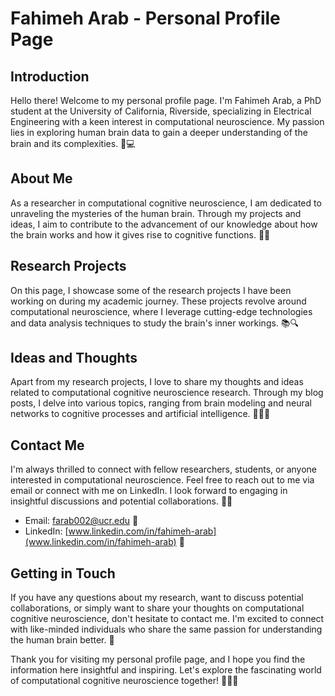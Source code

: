 # Fahimeh Arab - Personal Profile Page

## Introduction

Hello there! Welcome to my personal profile page. I'm Fahimeh Arab, a PhD student at the University of California, Riverside, specializing in Electrical Engineering with a keen interest in computational neuroscience. My passion lies in exploring human brain data to gain a deeper understanding of the brain and its complexities. 🧠💻

## About Me

As a researcher in computational cognitive neuroscience, I am dedicated to unraveling the mysteries of the human brain. Through my projects and ideas, I aim to contribute to the advancement of our knowledge about how the brain works and how it gives rise to cognitive functions. 🧠🔬

## Research Projects

On this page, I showcase some of the research projects I have been working on during my academic journey. These projects revolve around computational neuroscience, where I leverage cutting-edge technologies and data analysis techniques to study the brain's inner workings. 📚🔍

## Ideas and Thoughts

Apart from my research projects, I love to share my thoughts and ideas related to computational cognitive neuroscience research. Through my blog posts, I delve into various topics, ranging from brain modeling and neural networks to cognitive processes and artificial intelligence. 📝🧠🌐

## Contact Me

I'm always thrilled to connect with fellow researchers, students, or anyone interested in computational neuroscience. Feel free to reach out to me via email or connect with me on LinkedIn. I look forward to engaging in insightful discussions and potential collaborations. 📧🤝

- Email: farab002@ucr.edu 📧
- LinkedIn: [www.linkedin.com/in/fahimeh-arab](www.linkedin.com/in/fahimeh-arab) 🔗

## Getting in Touch

If you have any questions about my research, want to discuss potential collaborations, or simply want to share your thoughts on computational cognitive neuroscience, don't hesitate to contact me. I'm excited to connect with like-minded individuals who share the same passion for understanding the human brain better. 🧠

Thank you for visiting my personal profile page, and I hope you find the information here insightful and inspiring. Let's explore the fascinating world of computational cognitive neuroscience together! 🚀🧠💫
